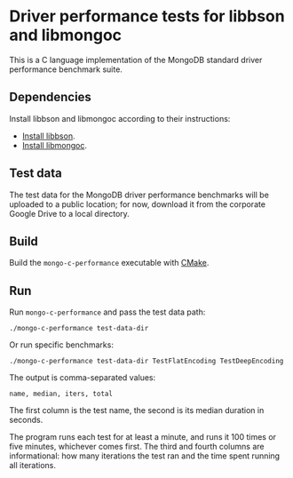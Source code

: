 # Driver performance tests for libbson and  libmongoc

This is a C language implementation of the MongoDB standard driver performance
benchmark suite.

## Dependencies

Install libbson and libmongoc according to their instructions:

* [Install libbson](https://api.mongodb.org/libbson/current/installing.html).
* [Install libmongoc](https://api.mongodb.org/c/current/installing.html).

## Test data

The test data for the MongoDB driver performance benchmarks will be uploaded to
a public location; for now, download it from the corporate Google Drive to a
local directory.

## Build

Build the `mongo-c-performance` executable with [CMake](https://cmake.org/).

## Run

Run `mongo-c-performance` and pass the test data path:

```
./mongo-c-performance test-data-dir
```

Or run specific benchmarks:

```
./mongo-c-performance test-data-dir TestFlatEncoding TestDeepEncoding
```

The output is comma-separated values:

```
name, median, iters, total
```

The first column is the test name, the second is its median duration in seconds.

The program runs each test for at least a minute, and runs it 100 times or five
minutes, whichever comes first. The third and fourth columns are informational:
how many iterations the test ran and the time spent running all iterations.
